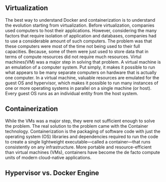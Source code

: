 ## Virtualization
The best way to understand Docker and containerization is to understand the evolution starting from virtualization. Before virtualization, companies used computers to host their applications. However, considering the many factors that require isolation of application and databases, companies had to use a considerable amount of such computers. The problem was that these computers were most of the time not being used to their full capacities. Because, some of them were just used to store data that in terms of compute resources did not require much resources.
Virtul machines(VM) was a major step in solving that problem. A virtual machine is an emulation of a computer system. Put simply, it makes it possible to run what appears to be many separate computers on hardware that is actually one computer.
In a virtual machine, valuable resources are emulated for the guest OS and hypervisor, which makes it possible to run many instances of one or more operating systems in parallel on a single machine (or host). Every guest OS runs as an individual entity from the host system.
## Containerization
While the VMs was a major step, they were not sufficient enough to solve the problem. The real solution to the problem came with the Container technology. 
Containerization is the packaging of software code with just the operating system (OS) libraries and dependencies required to run the code to create a single lightweight executable—called a container—that runs consistently on any infrastructure. More portable and resource-efficient than virtual machines (VMs), containers have become the de facto compute units of modern cloud-native applications.

## Hypervisor vs. Docker Engine